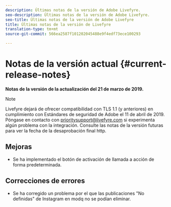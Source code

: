 ```yaml
---
description: Últimas notas de la versión de Adobe Livefyre.
seo-description: Últimas notas de la versión de Adobe Livefyre.
seo-title: Últimas notas de la versión de Adobe Livefyre
title: Últimas notas de la versión de Livefyre
translation-type: tm+mt
source-git-commit: 566ea2587f101202045488e9f4edf73ece100293

---
```



# Notas de la versión actual {#current-release-notes}

**Notas de la versión de la actualización del 21 de marzo de 2019.**

>[!NOTE]
>
>Livefyre dejará de ofrecer compatibilidad con TLS 1.1 (y anteriores) en cumplimiento con Estándares de seguridad de Adobe el 11 de abril de 2019. Póngase en contacto con prioritysupport@livefyre.com si experimenta algún problema con la integración. Consulte las notas de la versión futuras para ver la fecha de la desaprobación final http.

## Mejoras

* Se ha implementado el botón de activación de llamada a acción de forma predeterminada.


## Correcciones de errores

* Se ha corregido un problema por el que las publicaciones "No definidas" de Instagram en modq no se podían eliminar.
